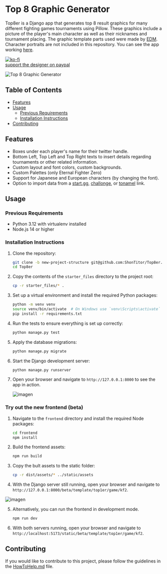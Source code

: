 # Top 8 Graphic Generator

Top8er is a Django app that generates top 8 result graphics for many different fighting games tournaments using Pillow. These graphics include a picture of the player's main character as well as their nicknames and tournament placing. The graphic template parts used were made by [EDM](https://twitter.com/Elenriqu3). Character portraits are not included in this repository. You can see the app working [here](https://www.top8er.com/).

[![ko-fi](https://www.ko-fi.com/img/githubbutton_sm.svg)](https://ko-fi.com/E1E4K0N2)  
[support the designer on paypal](https://www.paypal.com/paypalme/Elenriqu3)

![Top 8 Graphic Generator](https://i.imgur.com/iXjo0pU.png)

## Table of Contents

- [Features](#features)
- [Usage](#usage)
  - [Previous Requirements](#previous-requirements)
  - [Installation Instructions](#installation-instructions)
- [Contributing](#contributing)

## Features

- Boxes under each player's name for their twitter handle.
- Bottom Left, Top Left and Top Right texts to insert details regarding tournaments or other related information.
- Custom layout and font colors, custom backgrounds.
- Custom Palettes (only Eternal Fighter Zero)
- Support for Japanese and European characters (by changing the font).
- Option to import data from a [start.gg](https://start.gg/), [challonge](https://challonge.com/), or [tonamel](https://tonamel.com/) link.

## Usage

### Previous Requirements

- Python 3.12 with virtualenv installed
- Node.js 14 or higher

### Installation Instructions

1. Clone the repository:
    ```sh
    git clone -b new-project-structure git@github.com:ShonTitor/Top8er.git
    cd Top8er
    ```

2. Copy the contents of the `starter_files` directory to the project root:
    ```sh
    cp -r starter_files/* .
    ```

3. Set up a virtual environment and install the required Python packages:
    ```sh
    python -m venv venv
    source venv/bin/activate  # On Windows use `venv\Scripts\activate`
    pip install -r requirements.txt
    ```

4. Run the tests to ensure everything is set up correctly:
    ```sh
    python manage.py test
    ```

5. Apply the database migrations:
    ```sh
    python manage.py migrate
    ```

6. Start the Django development server:
    ```sh
    python manage.py runserver
    ```

7. Open your browser and navigate to `http://127.0.0.1:8000` to see the app in action.

   ![imagen](https://github.com/user-attachments/assets/8e0d29de-023f-4d19-8e1e-3c7d3092578c)


### Try out the new frontend (beta)

1. Navigate to the `frontend` directory and install the required Node packages:
    ```sh
    cd frontend
    npm install
    ```

2. Build the frontend assets:
    ```sh
    npm run build
    ```

3. Copy the bult assets to the static folder:
    ```sh
    cp -r dist/assets/* ../static/assets
    ```

4. With the Django server still running, open your browser and navigate to `http://127.0.0.1:8000/beta/template/top1er/game/kf2`.

  ![imagen](https://github.com/user-attachments/assets/7f46f802-6521-4325-80eb-61544c23d461)


5. Alternatively, you can run the frontend in development mode.
    ```sh
    npm run dev
    ```

4. With both servers running, open your browser and navigate to `http://localhost:5173/static/beta/template/top1er/game/kf2`.

## Contributing

If you would like to contribute to this project, please follow the guidelines in the [HowToHelp.md](HowToHelp.md) file.
